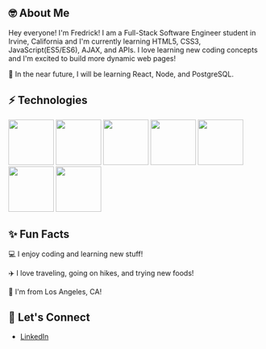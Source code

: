## 🤓 About Me

Hey everyone! I'm Fredrick! I am a Full-Stack Software Engineer student in Irvine, California and I'm currently learning HTML5, CSS3, JavaScript(ES5/ES6), AJAX, and APIs. I love learning new coding concepts and I'm excited to build more dynamic web pages!

🌱 In the near future, I will be learning React, Node, and PostgreSQL.

## ⚡ Technologies

<p float="left>
  <img src="https://user-images.githubusercontent.com/103611252/175393469-6695629c-b745-4439-b50f-ce98e1a83b3a.png" width="90">
  <img src="https://user-images.githubusercontent.com/103611252/175387561-c5b0b801-6bec-4740-b82c-923e67f9011d.png" width="90">
  <img src="https://user-images.githubusercontent.com/103611252/175387573-dd450c03-f0d0-4a55-a04c-9d7a46173dbe.png" width="90">
  <img src="https://user-images.githubusercontent.com/103611252/175387590-eb5ba6c4-eb49-404e-920a-fa768c0b6fc3.png" width="90">
  <img src="https://user-images.githubusercontent.com/103611252/175387456-a5f18ece-947d-496d-ad53-15bbb3345b24.png" width="90">
  <img src="https://user-images.githubusercontent.com/103611252/175387496-7da9911d-b0bb-4960-87dd-df60dd14fac6.png" width="90">
  <img src="https://user-images.githubusercontent.com/103611252/175407865-2c01983b-25e5-4752-b26a-41968a6bf600.png" width="90">
  <img src="https://user-images.githubusercontent.com/103611252/175387521-9305a1c7-3a88-47dc-9544-7534c22b6216.png" width="90">
</p>

                                                                                                                               
## ✨ Fun Facts

💻 I enjoy coding and learning new stuff!

✈️ I love traveling, going on hikes, and trying new foods!

📍 I'm from Los Angeles, CA!

## 🤝 Let's Connect

* [LinkedIn](https://www.linkedin.com/in/fredrick-rana/)
